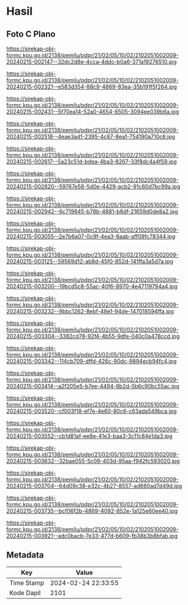 # Hasil

## Foto C Plano

https://sirekap-obj-formc.kpu.go.id/2138/pemilu/pdpr/21/02/05/10/02/2102051002009-20240215-002147--32dc2d8e-4cca-4ddc-b0a6-371a19276510.jpg

https://sirekap-obj-formc.kpu.go.id/2138/pemilu/pdpr/21/02/05/10/02/2102051002009-20240215-002321--e583d354-88c9-4869-83ea-35b191f5f264.jpg

https://sirekap-obj-formc.kpu.go.id/2138/pemilu/pdpr/21/02/05/10/02/2102051002009-20240215-002431--5f70ea14-52a0-4654-8505-3094ee039b6a.jpg

https://sirekap-obj-formc.kpu.go.id/2138/pemilu/pdpr/21/02/05/10/02/2102051002009-20240215-002518--4eae3ad1-2395-4c87-8ea1-754190a710c6.jpg

https://sirekap-obj-formc.kpu.go.id/2138/pemilu/pdpr/21/02/05/10/02/2102051002009-20240215-002617--5a23c51d-bdea-4ba3-8267-33f8dc4a4f59.jpg

https://sirekap-obj-formc.kpu.go.id/2138/pemilu/pdpr/21/02/05/10/02/2102051002009-20240215-002820--59767e58-5d0e-4429-acb2-91c60d7bc99a.jpg

https://sirekap-obj-formc.kpu.go.id/2138/pemilu/pdpr/21/02/05/10/02/2102051002009-20240215-002942--6c719945-b78b-4881-b6df-21659d0de8a2.jpg

https://sirekap-obj-formc.kpu.go.id/2138/pemilu/pdpr/21/02/05/10/02/2102051002009-20240215-003055--2e7b6a07-0c9f-4ea3-8aab-aff09fc78344.jpg

https://sirekap-obj-formc.kpu.go.id/2138/pemilu/pdpr/21/02/05/10/02/2102051002009-20240215-003125--59569d12-ab8d-45f0-852d-141ffa3a5d7a.jpg

https://sirekap-obj-formc.kpu.go.id/2138/pemilu/pdpr/21/02/05/10/02/2102051002009-20240215-003200--19bcd5c8-55ac-40f6-8970-4e47119794a4.jpg

https://sirekap-obj-formc.kpu.go.id/2138/pemilu/pdpr/21/02/05/10/02/2102051002009-20240215-003232--9bbc1262-8ebf-48e1-94de-147018594ffa.jpg

https://sirekap-obj-formc.kpu.go.id/2138/pemilu/pdpr/21/02/05/10/02/2102051002009-20240215-003304--3382cd78-92f4-4b55-9dfe-040c0a478ccd.jpg

https://sirekap-obj-formc.kpu.go.id/2138/pemilu/pdpr/21/02/05/10/02/2102051002009-20240215-003342--114cb709-dffd-426c-90dc-9894ecb94fc4.jpg

https://sirekap-obj-formc.kpu.go.id/2138/pemilu/pdpr/21/02/05/10/02/2102051002009-20240215-003414--a2f205e5-b7ee-4494-8b2d-5b6c90bc55ac.jpg

https://sirekap-obj-formc.kpu.go.id/2138/pemilu/pdpr/21/02/05/10/02/2102051002009-20240215-003520--cf003f18-ef7e-4e60-80c6-c63ada549bca.jpg

https://sirekap-obj-formc.kpu.go.id/2138/pemilu/pdpr/21/02/05/10/02/2102051002009-20240215-003552--cb1d81af-ee8e-41e3-baa3-3c11c84e1da3.jpg

https://sirekap-obj-formc.kpu.go.id/2138/pemilu/pdpr/21/02/05/10/02/2102051002009-20240215-003632--32bae055-5c08-403d-95aa-f942fc593020.jpg

https://sirekap-obj-formc.kpu.go.id/2138/pemilu/pdpr/21/02/05/10/02/2102051002009-20240215-003704--64d09c38-e32c-4b27-8557-ad660ad7d49d.jpg

https://sirekap-obj-formc.kpu.go.id/2138/pemilu/pdpr/21/02/05/10/02/2102051002009-20240215-003735--bcf06f2b-4869-4092-852e-1a125e60ee40.jpg

https://sirekap-obj-formc.kpu.go.id/2138/pemilu/pdpr/21/02/05/10/02/2102051002009-20240215-003921--adc0bacb-7e33-477d-b609-fb38b3b8bfab.jpg


## Metadata

| Key        | Value               |
| ---------- | ------------------- |
| Time Stamp | 2024-02-24 22:33:55 |
| Kode Dapil | 2101                |



